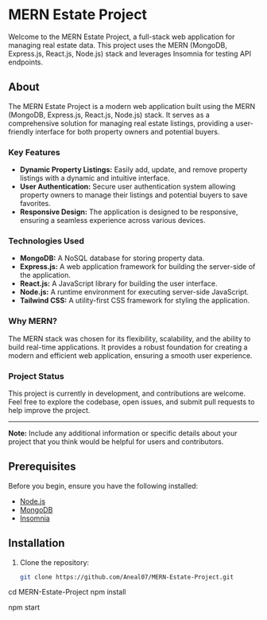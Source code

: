 # MERN Estate Project



Welcome to the MERN Estate Project, a full-stack web application for managing real estate data. This project uses the MERN (MongoDB, Express.js, React.js, Node.js) stack and leverages Insomnia for testing API endpoints.

## About

The MERN Estate Project is a modern web application built using the MERN (MongoDB, Express.js, React.js, Node.js) stack. It serves as a comprehensive solution for managing real estate listings, providing a user-friendly interface for both property owners and potential buyers.

### Key Features

- **Dynamic Property Listings:** Easily add, update, and remove property listings with a dynamic and intuitive interface.
- **User Authentication:** Secure user authentication system allowing property owners to manage their listings and potential buyers to save favorites.
- **Responsive Design:** The application is designed to be responsive, ensuring a seamless experience across various devices.

### Technologies Used

- **MongoDB:** A NoSQL database for storing property data.
- **Express.js:** A web application framework for building the server-side of the application.
- **React.js:** A JavaScript library for building the user interface.
- **Node.js:** A runtime environment for executing server-side JavaScript.
- **Tailwind CSS:** A utility-first CSS framework for styling the application.

### Why MERN?

The MERN stack was chosen for its flexibility, scalability, and the ability to build real-time applications. It provides a robust foundation for creating a modern and efficient web application, ensuring a smooth user experience.

### Project Status

This project is currently in development, and contributions are welcome. Feel free to explore the codebase, open issues, and submit pull requests to help improve the project.

---

**Note:** Include any additional information or specific details about your project that you think would be helpful for users and contributors.


## Prerequisites

Before you begin, ensure you have the following installed:

- [Node.js](https://nodejs.org/)
- [MongoDB](https://www.mongodb.com/)
- [Insomnia](https://insomnia.rest/)

## Installation

1. Clone the repository:

   ```bash
   git clone https://github.com/Aneal07/MERN-Estate-Project.git

   
cd MERN-Estate-Project
npm install

npm start






